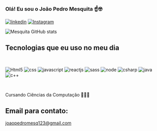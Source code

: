### Olá! Eu sou o João Pedro Mesquita ☝️🤓

[![linkedin](https://img.shields.io/badge/LinkedIn-0077B5?style=for-the-badge&logo=linkedin&logoColor=white)](https://www.linkedin.com/in/jo%C3%A3o-pedro-mesquita-rosa-259b06278/)
[![Instagram](https://img.shields.io/badge/Instagram-E4405F?style=for-the-badge&logo=instagram&logoColor=white)](https://www.instagram.com/mesquit_/)

![Mesquita GitHub stats](https://github-readme-stats.vercel.app/api?username=jpmesquit4&show_icons=true&theme=dark)

## Tecnologias que eu uso no meu dia

<br/>

![Html5](https://img.shields.io/badge/HTML5-E34F26?style=for-the-badge&logo=html5&logoColor=white)
![css](https://img.shields.io/badge/CSS3-1572B6?style=for-the-badge&logo=css3&logoColor=white)
![javascript](https://img.shields.io/badge/JavaScript-323330?style=for-the-badge&logo=javascript&logoColor=F7DF1E)
![reactjs](https://img.shields.io/badge/React-20232A?style=for-the-badge&logo=react&logoColor=61DAFB)
![sass](https://img.shields.io/badge/Sass-CC6699?style=for-the-badge&logo=sass&logoColor=white)
![node](https://img.shields.io/badge/Node.js-43853D?style=for-the-badge&logo=node.js&logoColor=whit)
![csharp](https://img.shields.io/badge/C%23-239120?style=for-the-badge&logo=c-sharp&logoColor=white)
![java](https://img.shields.io/badge/Java-ED8B00?style=for-the-badge&logo=openjdk&logoColor=white)
![c++](https://img.shields.io/badge/C%2B%2B-00599C?style=for-the-badge&logo=c%2B%2B&logoColor=white)

</br>

Cursando Ciências da Computação 👨🏻‍🔬

## Email para contato: 
joaopedromesq123@gmail.com


    
    




